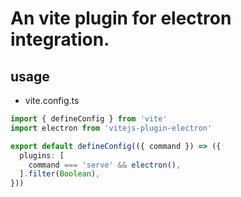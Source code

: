 # An vite plugin for electron integration.

## usage

- vite.config.ts

```ts
import { defineConfig } from 'vite'
import electron from 'vitejs-plugin-electron'

export default defineConfig(({ command }) => ({
  plugins: [
    command === 'serve' && electron(),
  ].filter(Boolean),
}))
```
